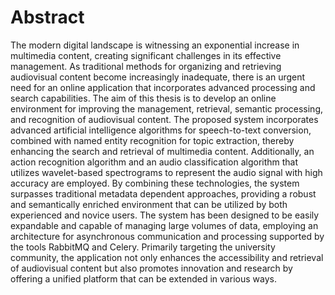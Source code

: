 # Abstract
The modern digital landscape is witnessing an exponential increase in multimedia 
content, creating significant challenges in its effective management. As traditional 
methods for organizing and retrieving audiovisual content become increasingly 
inadequate, there is an urgent need for an online application that incorporates 
advanced processing and search capabilities. The aim of this thesis is to develop an 
online environment for improving the management, retrieval, semantic processing, 
and recognition of audiovisual content. The proposed system incorporates advanced 
artificial intelligence algorithms for speech-to-text conversion, combined with named 
entity recognition for topic extraction, thereby enhancing the search and retrieval of 
multimedia content. Additionally, an action recognition algorithm and an audio 
classification algorithm that utilizes wavelet-based spectrograms to represent the 
audio signal with high accuracy are employed. By combining these technologies, the 
system surpasses traditional metadata dependent approaches, providing a robust and 
semantically enriched environment that can be utilized by both experienced and 
novice users. The system has been designed to be easily expandable and capable of 
managing large volumes of data, employing an architecture for asynchronous 
communication and processing supported by the tools RabbitMQ and Celery. Primarily 
targeting the university community, the application not only enhances the accessibility 
and retrieval of audiovisual content but also promotes innovation and research by 
offering a unified platform that can be extended in various ways.
